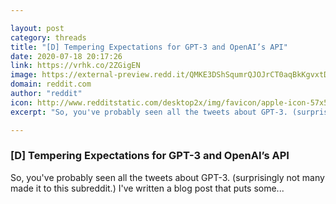 ```yaml
---

layout: post
category: threads
title: "[D] Tempering Expectations for GPT-3 and OpenAI’s API"
date: 2020-07-18 20:17:26
link: https://vrhk.co/2ZGigEN
image: https://external-preview.redd.it/QMKE3DShSqumrQJOJrCT0aqBkKgvxtDKHH8T2_B9yXQ.jpg?width=1154&height=496&auto=webp&crop=1154:496,smart&s=4130c6953bb9d07bbbaa821386025ab726e04655
domain: reddit.com
author: "reddit"
icon: http://www.redditstatic.com/desktop2x/img/favicon/apple-icon-57x57.png
excerpt: "So, you've probably seen all the tweets about GPT-3. (surprisingly not many made it to this subreddit.) I've written a blog post that puts some..."

---
```


### [D] Tempering Expectations for GPT-3 and OpenAI’s API

So, you've probably seen all the tweets about GPT-3. (surprisingly not many made it to this subreddit.) I've written a blog post that puts some...